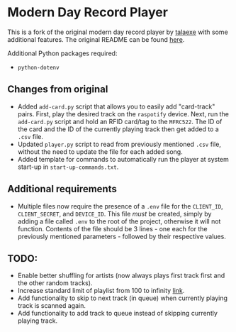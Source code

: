 # Modern Day Record Player

This is a fork of the original modern day record player by [talaexe](https://github.com/talaexe) with some additional features. The original README can be found [here](https://github.com/talaexe/Spotify-RFID-Record-Player/blob/main/README.md).

Additional Python packages required:
- `python-dotenv`

## Changes from original

- Added `add-card.py` script that allows you to easily add "card-track" pairs. First, play the desired track on the `raspotify` device. Next, run the `add-card.py` script and hold an RFID card/tag to the `MFRC522`. The ID of the card and the ID of the currently playing track then get added to a `.csv` file.
- Updated `player.py` script to read from previously mentioned `.csv` file, without the need to update the file for each added song.
- Added template for commands to automatically run the player at system start-up in `start-up-commands.txt`.

## Additional requirements

- Multiple files now require the presence of a `.env` file for the `CLIENT_ID`, `CLIENT_SECRET`, and `DEVICE_ID`. This file *must* be created, simply by adding a file called `.env` to the root of the project, otherwise it will not function. Contents of the file should be 3 lines - one each for the previously mentioned parameters - followed by their respective values.

## TODO:

- Enable better shuffling for artists (now always plays first track first and the other random tracks).
- Increase standard limit of playlist from 100 to infinity [link](https://stackoverflow.com/questions/39086287/spotipy-how-to-read-more-than-100-tracks-from-a-playlist?rq=1).
- Add functionality to skip to next track (in queue) when currently playing track is scanned again.
- Add functionality to add track to queue instead of skipping currently playing track.
